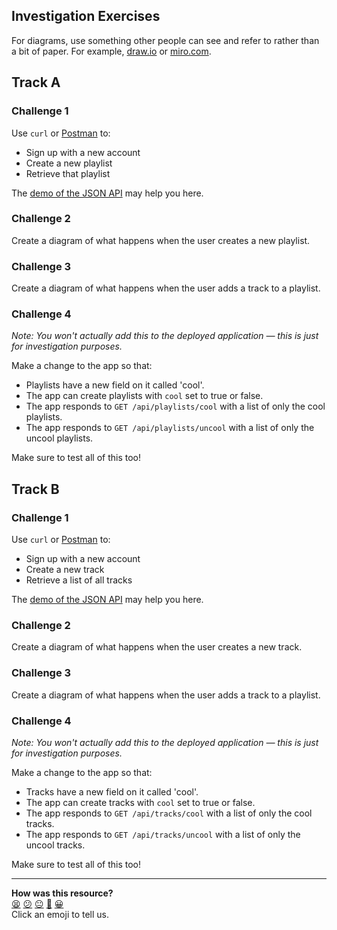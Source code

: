 ## Investigation Exercises

<!-- OMITTED -->

For diagrams, use something other people can see and refer to rather than a bit
of paper. For example, [draw.io](https://draw.io/) or
[miro.com](https://miro.com/).

## Track A

### Challenge 1

Use `curl` or [Postman](https://www.postman.com/) to:

* Sign up with a new account
* Create a new playlist
* Retrieve that playlist

The [demo of the JSON API](https://www.youtube.com/watch?v=oZ1avb8s61c&t=805s)
may help you here.

### Challenge 2

Create a diagram of what happens when the user creates a new playlist.

### Challenge 3

Create a diagram of what happens when the user adds a track to a playlist.

### Challenge 4

_Note: You won't actually add this to the deployed application — this is just for
investigation purposes._

Make a change to the app so that:

* Playlists have a new field on it called 'cool'.
* The app can create playlists with `cool` set to true or false.
* The app responds to `GET /api/playlists/cool` with a list of only the cool
  playlists.
* The app responds to `GET /api/playlists/uncool` with a list of only the uncool
  playlists.

Make sure to test all of this too!

## Track B

### Challenge 1

Use `curl` or [Postman](https://www.postman.com/) to:

* Sign up with a new account
* Create a new track
* Retrieve a list of all tracks

The [demo of the JSON API](https://www.youtube.com/watch?v=oZ1avb8s61c&t=805s)
may help you here.

### Challenge 2

Create a diagram of what happens when the user creates a new track.

### Challenge 3

Create a diagram of what happens when the user adds a track to a playlist.

### Challenge 4

_Note: You won't actually add this to the deployed application — this is just for
investigation purposes._

Make a change to the app so that:

* Tracks have a new field on it called 'cool'.
* The app can create tracks with `cool` set to true or false.
* The app responds to `GET /api/tracks/cool` with a list of only the cool
  tracks.
* The app responds to `GET /api/tracks/uncool` with a list of only the uncool
  tracks.

Make sure to test all of this too!


<!-- BEGIN GENERATED SECTION DO NOT EDIT -->

---

**How was this resource?**  
[😫](https://airtable.com/shrUJ3t7KLMqVRFKR?prefill_Repository=makersacademy%2Faceplay-aws-springboot-guidance&prefill_File=investigation_workshop.md&prefill_Sentiment=😫) [😕](https://airtable.com/shrUJ3t7KLMqVRFKR?prefill_Repository=makersacademy%2Faceplay-aws-springboot-guidance&prefill_File=investigation_workshop.md&prefill_Sentiment=😕) [😐](https://airtable.com/shrUJ3t7KLMqVRFKR?prefill_Repository=makersacademy%2Faceplay-aws-springboot-guidance&prefill_File=investigation_workshop.md&prefill_Sentiment=😐) [🙂](https://airtable.com/shrUJ3t7KLMqVRFKR?prefill_Repository=makersacademy%2Faceplay-aws-springboot-guidance&prefill_File=investigation_workshop.md&prefill_Sentiment=🙂) [😀](https://airtable.com/shrUJ3t7KLMqVRFKR?prefill_Repository=makersacademy%2Faceplay-aws-springboot-guidance&prefill_File=investigation_workshop.md&prefill_Sentiment=😀)  
Click an emoji to tell us.

<!-- END GENERATED SECTION DO NOT EDIT -->
